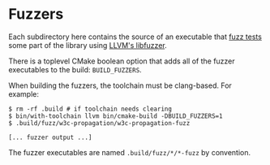 Fuzzers
=======
Each subdirectory here contains the source of an executable that [fuzz tests][1]
some part of the library using [LLVM's libfuzzer][2].

There is a toplevel CMake boolean option that adds all of the fuzzer
executables to the build: `BUILD_FUZZERS`.

When building the fuzzers, the toolchain must be clang-based.  For example:
```console
$ rm -rf .build # if toolchain needs clearing
$ bin/with-toolchain llvm bin/cmake-build -DBUILD_FUZZERS=1
$ .build/fuzz/w3c-propagation/w3c-propagation-fuzz

[... fuzzer output ...]
```

The fuzzer executables are named `.build/fuzz/*/*-fuzz` by convention.

[1]: https://en.wikipedia.org/wiki/Fuzzing
[2]: https://llvm.org/docs/LibFuzzer.html
